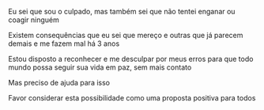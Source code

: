 Eu sei que sou o culpado, mas também sei que não tentei enganar ou coagir ninguém

Existem consequências que eu sei que mereço e outras que já parecem demais e me fazem mal há 3 anos

Estou disposto a reconhecer e me desculpar por meus erros para que todo mundo possa seguir sua vida em paz, sem mais contato

Mas preciso de ajuda para isso

Favor considerar esta possibilidade como uma proposta positiva para todos
